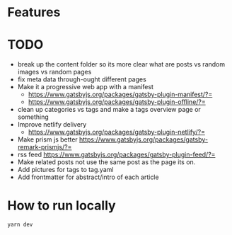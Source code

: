 # Features

# TODO
* break up the content folder so its more clear what are posts vs random images vs random pages
* fix meta data through-ought different pages
* Make it a progressive web app with a manifest
  * https://www.gatsbyjs.org/packages/gatsby-plugin-manifest/?=
  * https://www.gatsbyjs.org/packages/gatsby-plugin-offline/?=
* clean up categories vs tags and make a tags overview page or something
* Improve netlify delivery
  * https://www.gatsbyjs.org/packages/gatsby-plugin-netlify/?=
* Make prism js better https://www.gatsbyjs.org/packages/gatsby-remark-prismjs/?=
* rss feed https://www.gatsbyjs.org/packages/gatsby-plugin-feed/?=
* Make related posts not use the same post as the page its on.
* Add pictures for tags to tag.yaml
* Add frontmatter for abstract/intro of each article

# How to run locally

`yarn dev`